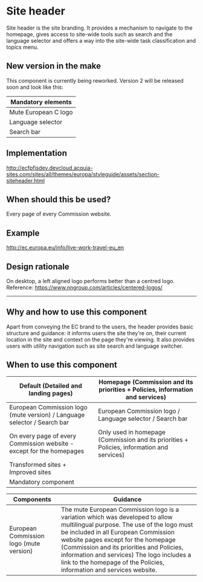 # Site header

Site header is the site branding. It provides a mechanism to navigate to the homepage, gives access to site-wide tools such as search and the language selector and offers a way into the site-wide task classification and topics menu.

## New version in the make
This component is currently being reworked. Version 2 will be released soon and look like this:

| Mandatory elements |
|---|
| Mute European C logo |
| Language selector |
| Search bar |

## Implementation

http://ecfpfisdev.devcloud.acquia-sites.com/sites/all/themes/europa/styleguide/assets/section-siteheader.html

## When should this be used?

Every page of every Commission website.

## Example

http://ec.europa.eu/info/live-work-travel-eu_en

## Design rationale
On desktop, a left aligned logo performs better than a centred logo.
Reference: https://www.nngroup.com/articles/centered-logos/

---

## Why and how to use this component

Apart from conveying the EC brand to the users, the header provides basic structure and guidance: it informs users the site they're on, their current location in the site and context on the page they're viewing. It also provides users with utility navigation such as site search and language switcher.

## When to use this component

| Default (Detailed and landing pages) | Homepage (Commission and its priorities + Policies, information and services) |
|---|---|
| European Commission logo (mute version) / Language selector / Search bar | European Commission logo / Language selector / Search bar |
| On every page of every Commission website - except for the homepages | Only used in homepage (Commission and its priorities + Policies, information and services) |
| Transformed sites + Improved sites | |
| Mandatory component | |

| Components | Guidance |
|---|---|
| European Commission logo (mute version) |  The mute European Commission logo is a variation which was developed to allow multilingual purpose. The use of the logo must be included in all European Commission website pages except for the homepage (Commission and its priorities and Policies, information and services) The logo includes a link to the homepage of the Policies, information and services website.|
